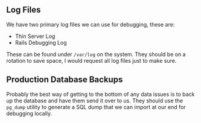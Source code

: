 ## Log Files

We have two primary log files we can use for debugging, these are:

* Thin Server Log
* Rails Debugging Log

These can be found under `/var/log` on the system. They should be on a rotation to save space, I would request all log files just to make sure.

## Production Database Backups

Probably the best way of getting to the bottom of any data issues is to back up the database and have them send it over to us. They should use the `pg_dump` utility to generate a SQL dump that we can import at our end for debugging locally.